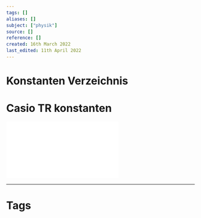 ```yaml
---
tags: []
aliases: []
subject: ["physik"]
source: []
reference: []
created: 16th March 2022
last_edited: 11th April 2022
---
```


# Konstanten Verzeichnis

# Casio TR konstanten
![Casio_fx-991dex_classwiz_Konstanten](physik/assets/Casio_fx-991dex_classwiz_Konstanten.pdf)

---
# Tags